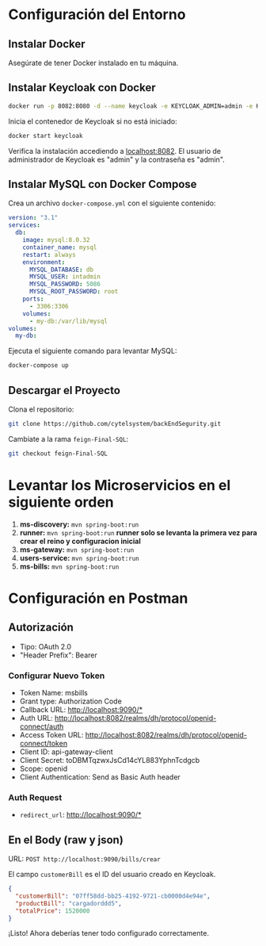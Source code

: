 

# Configuración del Entorno

## Instalar Docker

Asegúrate de tener Docker instalado en tu máquina.

## Instalar Keycloak con Docker

```bash
docker run -p 8082:8080 -d --name keycloak -e KEYCLOAK_ADMIN=admin -e KEYCLOAK_ADMIN_PASSWORD=admin quay.io/keycloak/keycloak:21.0.1 start-dev
```

Inicia el contenedor de Keycloak si no está iniciado:

```bash
docker start keycloak
```

Verifica la instalación accediendo a [localhost:8082](http://localhost:8082). El usuario de administrador de Keycloak es "admin" y la contraseña es "admin".

## Instalar MySQL con Docker Compose

Crea un archivo `docker-compose.yml` con el siguiente contenido:

```yaml
version: "3.1"
services:
  db:
    image: mysql:8.0.32
    container_name: mysql
    restart: always
    environment:
      MYSQL_DATABASE: db
      MYSQL_USER: intadmin
      MYSQL_PASSWORD: 5086
      MYSQL_ROOT_PASSWORD: root
    ports:
      - 3306:3306
    volumes:
      - my-db:/var/lib/mysql
volumes:
  my-db:
```

Ejecuta el siguiente comando para levantar MySQL:

```bash
docker-compose up
```

## Descargar el Proyecto

Clona el repositorio:

```bash
git clone https://github.com/cytelsystem/backEndSegurity.git
```

Cambiate a la rama `feign-Final-SQL`:

```bash
git checkout feign-Final-SQL
```

# Levantar los Microservicios en el siguiente orden

1. **ms-discovery:** `mvn spring-boot:run`
2. **runner:** `mvn spring-boot:run` **runner solo se levanta la primera vez para crear el reino y configuracion inicial**
3. **ms-gateway:** `mvn spring-boot:run`
4. **users-service:** `mvn spring-boot:run`
5. **ms-bills:** `mvn spring-boot:run`

# Configuración en Postman

## Autorización

- Tipo: OAuth 2.0
- "Header Prefix": Bearer

### Configurar Nuevo Token

- Token Name: msbills
- Grant type: Authorization Code
- Callback URL: [http://localhost:9090/*](http://localhost:9090/*)
- Auth URL: [http://localhost:8082/realms/dh/protocol/openid-connect/auth](http://localhost:8082/realms/dh/protocol/openid-connect/auth)
- Access Token URL: [http://localhost:8082/realms/dh/protocol/openid-connect/token](http://localhost:8082/realms/dh/protocol/openid-connect/token)
- Client ID: api-gateway-client
- Client Secret: toDBMTqzwxJsCd14cYL883YphnTcdgcb
- Scope: openid
- Client Authentication: Send as Basic Auth header

### Auth Request

- `redirect_url`: [http://localhost:9090/*](http://localhost:9090/*)

## En el Body (raw y json)

URL: `POST http://localhost:9090/bills/crear`

El campo `customerBill` es el ID del usuario creado en Keycloak.

```json
{
  "customerBill": "07ff58dd-bb25-4192-9721-cb0000d4e94e",
  "productBill": "cargadorddd5",
  "totalPrice": 1520000
}
```

¡Listo! Ahora deberías tener todo configurado correctamente.
```
